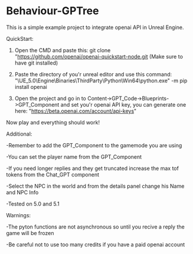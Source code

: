 # Behaviour-GPTree
 
This is a simple example project to integrate openai API in Unreal Engine.

QuickStart:

1) Open the CMD and paste this:
 git clone "https://github.com/openai/openai-quickstart-node.git
 (Make sure to have git installed)
 
2) Paste the directory of you'r unreal editor and use this command:
 "\UE_5.0\Engine\Binaries\ThirdParty\Python\Win64\python.exe" -m pip install openai
 
3) Open the project and go in to Content->GPT_Code->Blueprints->GPT_Component and set you'r openai API key, you can generate one here:
 "https://beta.openai.com/account/api-keys"

Now play and everything should work!


Additional:

-Remember to add the GPT_Component to the gamemode you are using

-You can set the player name from the GPT_Component

-If you need longer replies and they get truncated increase the max tof tokens from the Chat_GPT component

-Select the NPC in the world and from the details panel change his Name and NPC Info

-Tested on 5.0 and 5.1

Warnings:

-The pyton functions are not asynchronous so until you recive a reply the game will be frozen

-Be careful not to use too many credits if you have a paid openai account
